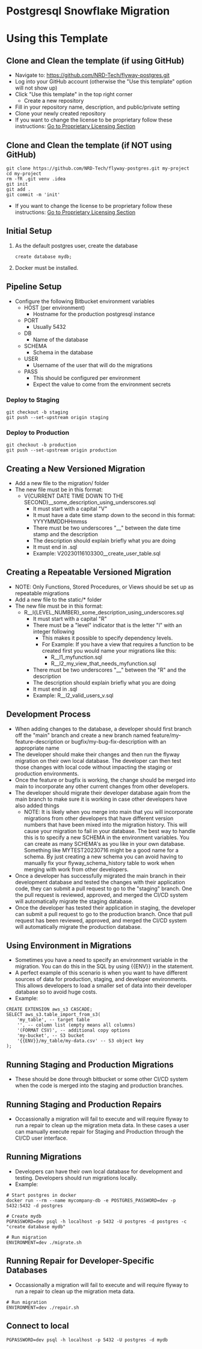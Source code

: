 # Postgresql Snowflake Migration

# Using this Template

## Clone and Clean the template (if using GitHub)
* Navigate to: https://github.com/NRD-Tech/flyway-postgres.git
* Log into your GitHub account (otherwise the "Use this template" option will not show up)
* Click "Use this template" in the top right corner
  * Create a new repository
* Fill in your repository name, description, and public/private setting
* Clone your newly created repository
* If you want to change the license to be proprietary follow these instructions: [Go to Proprietary Licensing Section](#how-to-use-this-template-for-a-proprietary-project)

## Clone and Clean the template (if NOT using GitHub)
```
git clone https://github.com/NRD-Tech/flyway-postgres.git my-project
cd my-project
rm -fR .git venv .idea
git init
git add .
git commit -m 'init'
```
* If you want to change the license to be proprietary follow these instructions: [Go to Proprietary Licensing Section](#how-to-use-this-template-for-a-proprietary-project)

## Initial Setup
1. As the default postgres user, create the database
	```
	create database mydb;
	```
2. Docker must be installed.

## Pipeline Setup
* Configure the following Bitbucket environment variables
  * HOST (per environment)
	* Hostname for the production postgresql instance
  * PORT
  	* Usually 5432
  * DB
	* Name of the database
  * SCHEMA
    * Schema in the database
  * USER
  	* Username of the user that will do the migrations
  * PASS
	* This should be configured per environment
	* Expect the value to come from the environment secrets

### Deploy to Staging
```
git checkout -b staging
git push --set-upstream origin staging
```

### Deploy to Production
```
git checkout -b production
git push --set-upstream origin production
```

## Creating a New Versioned Migration
* Add a new file to the migration/ folder
* The new file must be in this format:
	* V{CURRENT DATE TIME DOWN TO THE SECOND}__some_description_using_underscores.sql
		* It must start with a capital "V"
		* It must have a date time stamp down to the second in this format: YYYYMMDDHHmmss
		* There must be two underscores "__" between the date time stamp and the description
		* The description should explain briefly what you are doing
		* It must end in .sql
		* Example: V20230116103300__create_user_table.sql

## Creating a Repeatable Versioned Migration
* NOTE: Only Functions, Stored Procedures, or Views should be set up as repeatable migrations
* Add a new file to the static/* folder
* The new file must be in this format:
	* R__l{LEVEL_NUMBER}_some_description_using_underscores.sql
		* It must start with a capital "R"
		* There must be a "level" indicator that is the letter "l" with an integer following
		  * This makes it possible to specify dependency levels.
		  * For Example: If you have a view that requires a function to be created first you would name your migrations like this:
		    * R__l1_myfunction.sql
			* R__l2_my_view_that_needs_myfunction.sql
		* There must be two underscores "__" between the "R" and the description
		* The description should explain briefly what you are doing
		* It must end in .sql
		* Example: R__l2_valid_users_v.sql

## Development Process
* When adding changes to the database, a developer should first branch off the "main" branch and create a new branch named feature/my-feature-description or bugfix/my-bug-fix-description with an appropriate name
* The developer should make their changes and then run the flyway migration on their own local database.  The developer can then test those changes with local code without impacting the staging or production environments.
* Once the feature or bugfix is working, the change should be merged into main to incorporate any other current changes from other developers.
* The developer should migrate their developer database again from the main branch to make sure it is working in case other developers have also added things
    * NOTE: It is likely when you merge into main that you will incorporate migrations from other developers that have different version numbers that have been mixed into the migration history.  This will cause your migration to fail in your database.  The best way to handle this is to specify a new SCHEMA in the environment variables.  You can create as many SCHEMA's as you like in your own database.  Something like MYTEST20230716 might be a good name for a schema.  By just creating a new schema you can avoid having to manually fix your flyway_schema_history table to work when merging with work from other developers.
* Once a developer has successfully migrated the main branch in their development database and tested the changes with their application code, they can submit a pull request to go to the "staging" branch.  One the pull request is reviewed, approved, and merged the CI/CD system will automatically migrate the staging database.
* Once the developer has tested their application in staging, the developer can submit a pull request to go to the production branch.  Once that pull request has been reviewed, approved, and merged the CI/CD system will automatically migrate the production database.

## Using Environment in Migrations
* Sometimes you have a need to specify an environment variable in the migration.  You can do this in the SQL by using {{ENV}} in the statement.
* A perfect example of this scenario is when you want to have different sources of data for production, staging, and developer environments.  This allows developers to load a smaller set of data into their developer database so to avoid huge costs.
* Example:
```
CREATE EXTENSION aws_s3 CASCADE;
SELECT aws_s3.table_import_from_s3(
	'my_table', -- target table
	'', -- column list (empty means all columns)
	'(FORMAT CSV)', -- additional copy options
	'my-bucket', -- S3 bucket
	'{{ENV}}/my_table/my-data.csv' -- S3 object key
);
```

## Running Staging and Production Migrations
* These should be done through bitbucket or some other CI/CD system when the code is merged into the staging and production branches.

## Running Staging and Production Repairs
* Occassionally a migration will fail to execute and will require flyway to run a repair to clean up the migration meta data.  In these cases a user can manually execute repair for Staging and Production through the CI/CD user interface.

## Running Migrations
* Developers can have their own local database for development and testing.  Developers should run migrations locally.
* Example:
```
# Start postgres in docker
docker run --rm --name mycompany-db -e POSTGRES_PASSWORD=dev -p 5432:5432 -d postgres

# Create mydb
PGPASSWORD=dev psql -h localhost -p 5432 -U postgres -d postgres -c "create database mydb"

# Run migration
ENVIRONMENT=dev ./migrate.sh
```

## Running Repair for Developer-Specific Databases
* Occassionally a migration will fail to execute and will require flyway to run a repair to clean up the migration meta data.
```
# Run migration
ENVIRONMENT=dev ./repair.sh
```

## Connect to local
```
PGPASSWORD=dev psql -h localhost -p 5432 -U postgres -d mydb
```
